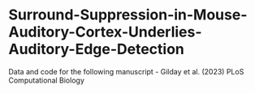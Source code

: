 # Surround-Suppression-in-Mouse-Auditory-Cortex-Underlies-Auditory-Edge-Detection
Data and code for the following manuscript - Gilday et al. (2023) PLoS Computational Biology
